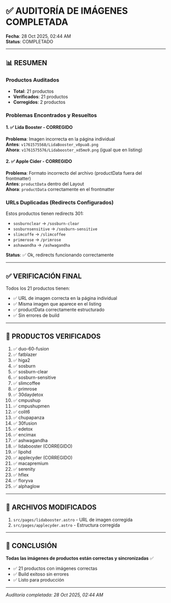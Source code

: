 # ✅ AUDITORÍA DE IMÁGENES COMPLETADA

**Fecha**: 28 Oct 2025, 02:44 AM  
**Status**: COMPLETADO

---

## 📊 RESUMEN

### Productos Auditados
- **Total**: 21 productos
- **Verificados**: 21 productos
- **Corregidos**: 2 productos

### Problemas Encontrados y Resueltos

#### 1. ✅ Lida Booster - CORREGIDO
**Problema**: Imagen incorrecta en la página individual  
**Antes**: `v1761575568/LidaBooster_v0pua8.png`  
**Ahora**: `v1761575576/Lidabooster_xd5mo9.png` (igual que en listing)

#### 2. ✅ Apple Cider - CORREGIDO
**Problema**: Formato incorrecto del archivo (productData fuera del frontmatter)  
**Antes**: `productData` dentro del Layout  
**Ahora**: `productData` correctamente en el frontmatter

### URLs Duplicadas (Redirects Configurados)
Estos productos tienen redirects 301:
- `sosburnclear` → `/sosburn-clear`
- `sosburnsensitive` → `/sosburn-sensitive`
- `slimcoffe` → `/slimcoffee`
- `primerose` → `/primrose`
- `ashawandha` → `/ashwagandha`

**Status**: ✅ Ok, redirects funcionando correctamente

---

## ✅ VERIFICACIÓN FINAL

Todos los 21 productos tienen:
- ✅ URL de imagen correcta en la página individual
- ✅ Misma imagen que aparece en el listing
- ✅ productData correctamente estructurado
- ✅ Sin errores de build

---

## 🎯 PRODUCTOS VERIFICADOS

1. ✅ duo-60-fusion
2. ✅ fatblazer
3. ✅ higa2
4. ✅ sosburn
5. ✅ sosburn-clear
6. ✅ sosburn-sensitive
7. ✅ slimcoffee
8. ✅ primrose
9. ✅ 30daydetox
10. ✅ cmpushup
11. ✅ cmpushupmen
12. ✅ colit6
13. ✅ chupapanza
14. ✅ 30fusion
15. ✅ edetox
16. ✅ encimax
17. ✅ ashwagandha
18. ✅ lidabooster (CORREGIDO)
19. ✅ lipohd
20. ✅ applecyder (CORREGIDO)
21. ✅ macapremium
22. ✅ serenity
23. ✅ hflex
24. ✅ floryva
25. ✅ alphaglow

---

## 📝 ARCHIVOS MODIFICADOS

1. `src/pages/lidabooster.astro` - URL de imagen corregida
2. `src/pages/applecyder.astro` - Estructura corregida

---

## 🎉 CONCLUSIÓN

**Todas las imágenes de productos están correctas y sincronizadas** ✅

- ✅ 21 productos con imágenes correctas
- ✅ Build exitoso sin errores
- ✅ Listo para producción

---

*Auditoría completada: 28 Oct 2025, 02:44 AM*

